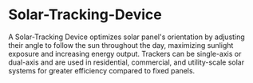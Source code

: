 # Solar-Tracking-Device
A Solar-Tracking Device optimizes solar panel's orientation by adjusting their angle to follow the sun throughout the day, maximizing sunlight exposure and increasing energy output. Trackers can be single-axis or dual-axis and are used in residential, commercial, and utility-scale solar systems for greater efficiency compared to fixed panels.
